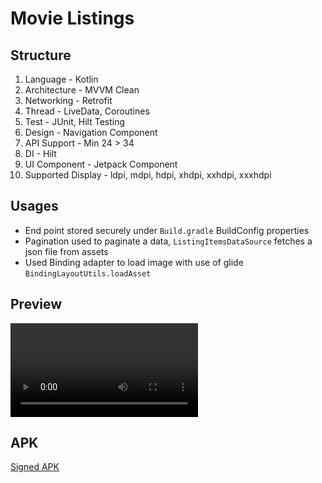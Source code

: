 # Movie Listings

## Structure

1. Language - Kotlin
2. Architecture - MVVM Clean
3. Networking - Retrofit
4. Thread - LiveData, Coroutines
5. Test - JUnit, Hilt Testing
6. Design - Navigation Component
7. API Support - Min 24 > 34
8. DI - Hilt
9. UI Component - Jetpack Component
10. Supported Display - ldpi, mdpi, hdpi, xhdpi, xxhdpi, xxxhdpi 

## Usages

- End point stored securely under `Build.gradle` BuildConfig properties
- Pagination used to paginate a data, `ListingItemsDataSource` fetches a json file from assets
- Used Binding adapter to load image with use of glide `BindingLayoutUtils.loadAsset`

## Preview
<video src="https://github.com/merlinJeyakumar/Movie-Listing/assets/32739139/310cecdb-e0c4-4bca-b73a-c3f5fb631f5f"></video>

## APK
[Signed APK](https://github.com/merlinJeyakumar/github-browse-user/tree/master)

